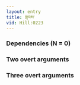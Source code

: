 ```yaml
---
layout: entry
title: གྲབས་
vid: Hill:0223
---
```

### Dependencies (N = 0)


### Two overt arguments


### Three overt arguments
